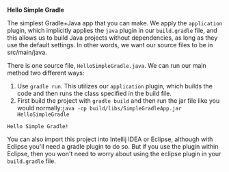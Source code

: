 **Hello Simple Gradle**

The simplest Gradle+Java app that you can make.  We apply the ```application``` plugin, which implicitly
 applies the ```java``` plugin in our ```build.gradle``` file, and this allows us to build Java projects without dependencies, as long as they
use the default settings.  In other words, we want our source files to be in src/main/java.

There is one source file, ```HelloSimpleGradle.java```.  We can run our main method two different ways:
1. Use ```gradle run```.  This utilizes our ```application``` plugin, which builds
the code and then runs the class specified in the build file.
2. First build the project with ```gradle build``` and then run the jar file like you would normally:```java -cp build/libs/SimpleGradleApp.jar HelloSimpleGradle```



```
Hello Simple Gradle!
```

You can also import this project into Intellij IDEA or Eclipse, although with Eclipse you'll need a gradle plugin to do
so.  But if you use the plugin within Eclipse, then you won't need to worry about using the eclipse plugin in your
```build.gradle``` file.